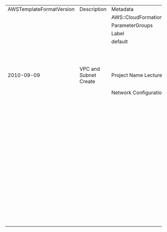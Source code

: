 | | | | | | | | | | | | | | | | | | | | | | | | | | | | | | | | | | | | | | | | | | | | | | | | | | | | | | | | | | | | | | | | | | | | | | | | | | | | | | | | | | | | | | | | | | | | | | | | | | | | | | | | | | | | | | | | | | | | | | | | | | | | | | | | | | | | | | | | | | | | | | | | | | | | | | | | | | | | | | | | | | | | | | | | | | | | | | | | | | | | | | | | | | | | | | | | | | | | | | | | | | | | | | | | | | | | | | | | | | | | | | | | | | | | | | | | | | | | | | | | | | | | | | | | | | | | | | | | | | | | | | |
|-|-|-|-|-|-|-|-|-|-|-|-|-|-|-|-|-|-|-|-|-|-|-|-|-|-|-|-|-|-|-|-|-|-|-|-|-|-|-|-|-|-|-|-|-|-|-|-|-|-|-|-|-|-|-|-|-|-|-|-|-|-|-|-|-|-|-|-|-|-|-|-|-|-|-|-|-|-|-|-|-|-|-|-|-|-|-|-|-|-|-|-|-|-|-|-|-|-|-|-|-|-|-|-|-|-|-|-|-|-|-|-|-|-|-|-|-|-|-|-|-|-|-|-|-|-|-|-|-|-|-|-|-|-|-|-|-|-|-|-|-|-|-|-|-|-|-|-|-|-|-|-|-|-|-|-|-|-|-|-|-|-|-|-|-|-|-|-|-|-|-|-|-|-|-|-|-|-|-|-|-|-|-|-|-|-|-|-|-|-|-|-|-|-|-|-|-|-|-|-|-|-|-|-|-|-|-|-|-|-|-|-|-|-|-|-|-|-|-|-|-|-|-|-|-|-|-|-|-|-|-|-|-|-|-|-|-|-|-|-|-|-|-|-|-|-|-|-|-|-|-|-|-|-|-|-|-|-|-|-|-|-|
|AWSTemplateFormatVersion|Description|Metadata| | | | | | | | | | | | | | | | | | |Parameters| | | | | | | | | | | | | | | | | | | | | | | | | | | | | | | | | | | | | | | | | | | | | | | | | |Resources| | | | | | | | | | | | | | | | | | | | | | | | | | | | | | | | | | | | | | | | | | | | | | | | | | | | | | | | | | | | | | | | | | | | | | | | | | | | | | | | | | | | | | | | | | | | | | | | | | | | | | | | | | | | | | | | | | | | | | | | | | | | | | | | | | | | | | | | | | | | | | | | | | | | | | | | | | | | | | | | | | | | | | | | | | | | | | | | | | | | | | | | | | | | | | |
| | |AWS::CloudFormation::Interface| | | | | | | | | | | | | | | | | | |PJLecture10| |VPCCIDR| |PublicSubnetACIDR| |PublicSubnetCCIDR| |PrivateSubnetACIDR| |PrivateSubnetCCIDR| |DBInstanceName| |MySQLMajorVersion| | |MySQLMinorVersion| |DBInstanceClass| |DBInstanceStorageSize| |DBInstanceStorageType| |DBName| |DBMasterUserName| | | | | | |DBPassword| | | | | | |MultiAZ| | |BucketNameAccessLog| | |BucketNameBucket01| | |VPC| | | | | | |InternetGateway| | |InternetGatewayAttachment| | |PublicSubnetA| | | | | |PublicSubnetC| | | | | |PrivateSubnetA| | | | | |PrivateSubnetC| | | | | |PublicRouteTableA| | | |PublicRouteTableC| | | |PrivateRouteTableA| | | |PrivateRouteTableC| | | |PublicRouteA| | | |PublicRouteC| | | |PublicSubnetARouteTableAssociation| | |PublicSubnetCRouteTableAssociation| | |PrivateSubnetARouteTableAssociation| | |PrivateSubnetCRouteTableAssociation| | |EC2| | | | | | | | | | |ImportedKeyPair| | | | |EC2SG| | | | | | | | |DBInstance| | | | | | | | | | | | | | | | | | | | | | |DBParameterGroup| | |RDSSecurityGroup| | | | | | | | | |DBSubnetGroup| | | |LoadBalancerResource| | | | | | | | |TargetGroupResource| | | | | | | | | | | | | | | | | | | |ListenerResource| | | | | |ALBSecurityGroup| | | | | | | | | |Bucket01| | | | | | | |
| | |ParameterGroups| |ParameterLabels| | | | | | | | | | | | | | | | |Type|Default|Type|Default|Type|Default|Type|Default|Type|Default|Type|Default|Type|Default|Type|Default|AllowedValues|Type|Default|Type|Default|Type|Default|Type|Default|Type|Default|Type|Default|NoEcho|MinLength|MaxLength|AllowedPattern|ConstraintDescription|Default|NoEcho|Type|MinLength|MaxLength|AllowedPattern|ConstraintDescription|Default|Type|AllowedValues|Default|Type|Description|Default|Type|Description|Type|Properties| | | | | |Type|Properties| |Type|Properties| |Type|Properties| | | | |Type|Properties| | | | |Type|Properties| | | | |Type|Properties| | | | |Type|Properties| | |Type|Properties| | |Type|Properties| | |Type|Properties| | |Type|Properties| | |Type|Properties| | |Type|Properties| |Type|Properties| |Type|Properties| |Type|Properties| |Type|Properties| | | | | | | | | |Type|Properties| | | |Type|Properties| | | | | | | |Type|Properties| | | | | | | | | | | | | | | | | | | | |DeletionPolicy|Type|Properties| |Type|Properties| | | | | | | | |Type|Properties| | |Type|Properties| | | | | | | |Type|Properties| | | | | | | | | | | | | | | | | | |Type|Properties| | | | |Type|Properties| | | | | | | | |Type|Properties| | | | | | |
| | |Label|Parameters|VPCCIDR|PublicSubnetACIDR|PublicSubnetCCIDR|PrivateSubnetACIDR|PrivateSubnetCCIDR|DBInstanceName|MySQLMajorVersion|MySQLMinorVersion|DBInstanceClass|DBInstanceStorageSize|DBInstanceStorageType|DBName|DBMasterUserName|DBPassword|MultiAZ|BucketNameAccessLog|BucketNameBucket01| | | | | | | | | | | | | | | | | | | | | | | | | | | | | | | | | | | | | | | | | | | | | | | | | | | |CidrBlock|EnableDnsSupport|EnableDnsHostnames|InstanceTenancy|Tags| | |Tags| | |InternetGatewayId|VpcId| |AvailabilityZone|CidrBlock|VpcId|Tags| | |AvailabilityZone|CidrBlock|VpcId|Tags| | |AvailabilityZone|CidrBlock|VpcId|Tags| | |AvailabilityZone|CidrBlock|VpcId|Tags| | |VpcId|Tags| | |VpcId|Tags| | |VpcId|Tags| | |VpcId|Tags| | |RouteTableId|DestinationCidrBlock|GatewayId| |RouteTableId|DestinationCidrBlock|GatewayId| |SubnetId|RouteTableId| |SubnetId|RouteTableId| |SubnetId|RouteTableId| |SubnetId|RouteTableId| |ImageId|KeyName|InstanceType|NetworkInterfaces| | | |UserData|Tags| | |KeyName|PublicKeyMaterial|Tags| | |GroupName|GroupDescription|VpcId|SecurityGroupIngress| | | | | |DBInstanceIdentifier|Engine|EngineVersion|DBInstanceClass|AllocatedStorage|StorageType|DBName|MasterUsername|MasterUserPassword|DBSubnetGroupName|PubliclyAccessible|MultiAZ|PreferredBackupWindow|PreferredMaintenanceWindow|AutoMinorVersionUpgrade|DBParameterGroupName|VPCSecurityGroups|CopyTagsToSnapshot|BackupRetentionPeriod|Tags| | | |Family|Description| |VpcId|GroupName|GroupDescription|Tags| |SecurityGroupIngress| | | | |DBSubnetGroupName|DBSubnetGroupDescription|SubnetIds| |Name|Scheme|Type|Subnets|SecurityGroups|IpAddressType|Tags| | |Name|VpcId|Protocol|ProtocolVersion|Port|TargetType|Targets| |HealthCheckEnabled|HealthCheckIntervalSeconds|HealthCheckPath|HealthCheckPort|HealthCheckProtocol|HealthCheckTimeoutSeconds|HealthyThresholdCount|UnhealthyThresholdCount|Matcher|Tags| | |LoadBalancerArn|Port|Protocol|DefaultActions| | |VpcId|GroupName|GroupDescription|Tags| |SecurityGroupIngress| | | | |AccessControl|BucketName|PublicAccessBlockConfiguration| | | |BucketEncryption|
| | |default| |default|default|default|default|default|default|default|default|default|default|default|default|default|default|default|default|default| | | | | | | | | | | | | | | | | | | | | | | | | | | | | | | | | | | | | | | | | | | | | | | | | | | |Ref| | | |Key|Value| |Key|Value| |Ref|Ref| | |Ref|Ref|Key|Value| | |Ref|Ref|Key|Value| | |Ref|Ref|Key|Value| | |Ref|Ref|Key|Value| |Ref|Key|Value| |Ref|Key|Value| |Ref|Key|Value| |Ref|Key|Value| |Ref| |Ref| |Ref| |Ref| |Ref|Ref| |Ref|Ref| |Ref|Ref| |Ref|Ref| | |Ref| |AssociatePublicIpAddress|DeviceIndex|SubnetId|GroupSet|Fn::Base64|Key|Value| | | |Key|Value| |Fn::Sub| |Ref|IpProtocol|FromPort|ToPort|SourceSecurityGroupId|CidrIp| |Fn::Sub| |Fn::Sub|Ref|Ref|Ref|Ref|Ref|Ref|Ref| |Ref| | | |Ref|Ref| | |Key|Value| | |Fn::Sub|Fn::Sub| |Ref|Fn::Sub| |Key|Value|IpProtocol|FromPort|ToPort|CidrIp| |Ref| |Ref| |Fn::Sub| | |Ref|Ref| |Key|Value| |Fn::Sub|Ref| | | | |Id|Port| | | | | | | | |HttpCode|Key|Value| |Ref| | |TargetGroupArn|Type| |Ref|Fn::Sub| |Key|Value|IpProtocol|FromPort|ToPort|CidrIp| | |Ref|BlockPublicAcls|BlockPublicPolicy|IgnorePublicAcls|RestrictPublicBuckets|ServerSideEncryptionConfiguration|
| | | | | | | | | | | | | | | | | | | | | | | | | | | | | | | | | | | | | | | | | | | | | | | | | | | | | | | | | | | | | | | | | | | | | | | | | | | | | |Fn::Sub| | |Fn::Sub| | | | | | | | |Fn::Sub| | | | | |Fn::Sub| | | | | |Fn::Sub| | | | | |Fn::Sub| | | |Fn::Sub| | | |Fn::Sub| | | |Fn::Sub| | | |Fn::Sub| | | | | | | | | | | | | | | | | | | | | | | | | | |Ref|Ref| | |Fn::Sub| | | | | | | | | | | | |Ref| | | | | | | | | | | | | | | | | | | | | | |Ref| | | | | | | | | |Fn::Sub| | | |Ref| | | | | | | | | | | | |Fn::Sub| | | | | | | |Ref| | | | | | | | | | | |Fn::Sub| | | | |Ref| | | | | | |Fn::Sub| | | | | | | | | | | |ServerSideEncryptionByDefault|
| | | | | | | | | | | | | | | | | | | | | | | | | | | | | | | | | | | | | | | | | | | | | | | | | | | | | | | | | | | | | | | | | | | | | | | | | | | | | | | | | | | | | | | | | | | | | | | | | | | | | | | | | | | | | | | | | | | | | | | | | | | | | | | | | | | | | | | | | | | | | | | | | | | | | | | | | | | | | | | | | | | | | | | | | | | | | | | | | | | | | | | | | | | | | | | | | | | | | | | | | | | | | | | | | | | | | | | | | | | | | | | | | | | | | | | | | | | | | | | | | | | | | | | | | | | | | | | | | | | | | |SSEAlgorithm|
|2010-09-09|VPC and Subnet Create|Project Name Lecture10|PJLecture10|10.1.0.0/16|10.1.10.0/24|10.1.20.0/24|10.1.100.0/24|10.1.200.0/24|DBInstanceName|MySQLMajorVersion|MySQLMinorVersion|DBInstanceClass|DBInstanceStorageSize|DBInstanceStorageType|DBName|DBUserName|DBPassword|MultiAZ|BucketNameAccessLog|BucketNameBucket01|String|PJLecture10-test|String|10.1.0.0/16|String|10.1.10.0/24|String|10.1.20.0/24|String|10.1.100.0/24|String|10.1.200.0/24|String|rds|String|8.0|5.5|String|33|String|db.t2.micro|String|30|String|gp2|String|db|String|root|TRUE|1|16|[a-zA-Z][a-zA-Z0-9]*|must begin with a letter and contain only alphanumeric characters.|dbpassword|TRUE|String|8|41|[a-zA-Z0-9]*|must contain only alphanumeric characters.|false|String|true|lecture10-s3-accesslog-naitoyasuhiro|String|Name for AccessLog|lecture10-s3-accesslog-naitoyasuhiro|String|Name for Bucket_1|AWS::EC2::VPC|VPCCIDR|true|true|default|Name|${PJLecture10}-vpc|AWS::EC2::InternetGateway|Name|${PJLecture10}-igw|AWS::EC2::VPCGatewayAttachment|InternetGateway|VPC|AWS::EC2::Subnet|ap-northeast-1a|PublicSubnetACIDR|VPC|Name|${PJLecture10}-public-subnet-a|AWS::EC2::Subnet|ap-northeast-1c|PublicSubnetCCIDR|VPC|Name|${PJLecture10}-public-subnet-c|AWS::EC2::Subnet|ap-northeast-1a|PrivateSubnetACIDR|VPC|Name|${PJLecture10}-private-subnet-a|AWS::EC2::Subnet|ap-northeast-1c|PrivateSubnetCCIDR|VPC|Name|${PJLecture10}-private-subnet-c|AWS::EC2::RouteTable|VPC|Name|${PJLecture10}-public-route-a|AWS::EC2::RouteTable|VPC|Name|${PJLecture10}-public-route-c|AWS::EC2::RouteTable|VPC|Name|${PJLecture10}-private-route-a|AWS::EC2::RouteTable|VPC|Name|${PJLecture10}-private-route-c|AWS::EC2::Route|PublicRouteTableA|0.0.0.0/0|InternetGateway|AWS::EC2::Route|PublicRouteTableC|0.0.0.0/0|InternetGateway|AWS::EC2::SubnetRouteTableAssociation|PublicSubnetA|PublicRouteTableA|AWS::EC2::SubnetRouteTableAssociation|PublicSubnetC|PublicRouteTableC|AWS::EC2::SubnetRouteTableAssociation|PrivateSubnetA|PrivateRouteTableA|AWS::EC2::SubnetRouteTableAssociation|PrivateSubnetC|PrivateRouteTableC|AWS::EC2::Instance|ami-00d101850e971728d|ImportedKeyPair|t2.micro|true|0|PublicSubnetA|EC2SG|#!/bin/bash sudo yum install -y git |Name|${PJLecture10}-ec2-test|AWS::EC2::KeyPair|demoKeyPair|ssh-rsa AAAAB3NzaC1yc2EAAAADAQABAAABAQDuIk68voX4dmXP1gddgtwmWSR2OtiKuJs7gB2LBNeWDTt1fuP9HEWVTdAUb7lgP7oT0YxAHwnbH9HWXKaKdX+SFG5mCoFbbUPlHZZYfbyXyg5sFHV399QwuD8t6x0NS56dz3UbE4NMG3EJg/4aKOirQE9hWaSBviCM/yUUfLY2bB4YYH8UxzR5sZHharmD1JZBEdwEh/+/uqN9K2P0xAOYA7CaiFtcXGzMhHLEvy/q2RR9u34AcOfsCRvKg6eltJ7ccKU8lNRc/7WnRJ85uiPBbnSuVa397shsAIkCRhyArKU6JQwBNLLyLTzbX2g7I37RYH0V/W+v+ieCLHdPqLQV lecture04_EC2_key|Name|demoKeyPair|AWS::EC2::SecurityGroup|${PJLecture10}-SG-test|Allow SSH and HTTP access|VPC|tcp|80|80|ALBSecurityGroup| |AWS::RDS::DBInstance|${PJLecture10}-${DBInstanceName}|mysql|${MySQLMajorVersion}.${MySQLMinorVersion}|DBInstanceClass|DBInstanceStorageSize|DBInstanceStorageType|DBName|DBMasterUserName|DBPassword|DBSubnetGroup|FALSE|MultiAZ|18:00-18:30|sat:19:00-sat:19:30|FALSE|DBParameterGroup|RDSSecurityGroup|TRUE|7|Name|DBInstanceName|Delete|AWS::RDS::DBParameterGroup|MySQL${MySQLMajorVersion}|${PJLecture10}-${DBInstanceName}-parm|AWS::EC2::SecurityGroup|VPC|${PJLecture10}-${DBInstanceName}-sg|-|Name|${PJLecture10}-${DBInstanceName}-sg|tcp|3306|3306|VPCCIDR|AWS::RDS::DBSubnetGroup|PrivateSubnetA|-|PrivateSubnetA|AWS::ElasticLoadBalancingV2::LoadBalancer|${PJLecture10}-ALB|internet-facing|application|PublicSubnetA|ALBSecurityGroup|ipv4|Name|${PJLecture10}-ALB|AWS::ElasticLoadBalancingV2::TargetGroup|${PJLecture10}-Target|VPC|HTTP|HTTP1|80|instance|EC2|80|TRUE|30|/|traffic-port|HTTP|5|5|2|200,301|Name|${PJLecture10}-Target|AWS::ElasticLoadBalancingV2::Listener|LoadBalancerResource|80|HTTP|TargetGroupResource|forward|AWS::EC2::SecurityGroup|VPC|${PJLecture10}-alb-sg|-|Name|${PJLecture10}-alb-sg|tcp|80|80|0.0.0.0/0|AWS::S3::Bucket|Private|BucketNameBucket01|TRUE|TRUE|TRUE|TRUE|AES256|
| | |Network Configuration|VPCCIDR| | | | | | | | | | | | | | | | | | | | | | | | | | | | | | | | | |5.6| | | | | | | | | | | | | | | | | | | | | | | | | | |false| | | | | | | | | | | | | | | | | | | | | | | | | | | | | | | | | | | | | | | | | | | | | | | | | | | | | | | | | | | | | | | | | | | | | | | | | | | | | | | | | | | | | | | | | | | | | | | | | | | |tcp|22|22| |0.0.0.0/0| | | | | | | | | | | | | | | | | | | | | | | | | | | | | | | | | | | | | | | |PrivateSubnetC| | | | |PublicSubnetC| | | | | | | | | | | | | | | | | | | | | | | | | | | | | | | | | | | | | | | | | | | | | | | | |
| | | |PublicSubnetACIDR| | | | | | | | | | | | | | | | | | | | | | | | | | | | | | | | | |5.7| | | | | | | | | | | | | | | | | | | | | | | | | | | | | | | | | | | | | | | | | | | | | | | | | | | | | | | | | | | | | | | | | | | | | | | | | | | | | | | | | | | | | | | | | | | | | | | | | | | | | | | | | | | | | | | | | | | | | | | | | | | | | | | | | | | | | | | | | | | | | | | | | | | | | | | | | | | | | | | | | | | | | | | | | | | | | | | | | | | | | | | | | | | | | | | | | | | | | | | | | | | | | | | | | | | | | | | | | | | | | | | | |
| | | |PublicSubnetCCIDR| | | | | | | | | | | | | | | | | | | | | | | | | | | | | | | | | |8.0| | | | | | | | | | | | | | | | | | | | | | | | | | | | | | | | | | | | | | | | | | | | | | | | | | | | | | | | | | | | | | | | | | | | | | | | | | | | | | | | | | | | | | | | | | | | | | | | | | | | | | | | | | | | | | | | | | | | | | | | | | | | | | | | | | | | | | | | | | | | | | | | | | | | | | | | | | | | | | | | | | | | | | | | | | | | | | | | | | | | | | | | | | | | | | | | | | | | | | | | | | | | | | | | | | | | | | | | | | | | | | | | |
| | | |PrivateSubnetACIDR| | | | | | | | | | | | | | | | | | | | | | | | | | | | | | | | | | | | | | | | | | | | | | | | | | | | | | | | | | | | | | | | | | | | | | | | | | | | | | | | | | | | | | | | | | | | | | | | | | | | | | | | | | | | | | | | | | | | | | | | | | | | | | | | | | | | | | | | | | | | | | | | | | | | | | | | | | | | | | | | | | | | | | | | | | | | | | | | | | | | | | | | | | | | | | | | | | | | | | | | | | | | | | | | | | | | | | | | | | | | | | | | | | | | | | | | | | | | | | | | | | | | | | | | | | | | | | | | | | |
| | | |PrivateSubnetCCIDR| | | | | | | | | | | | | | | | | | | | | | | | | | | | | | | | | | | | | | | | | | | | | | | | | | | | | | | | | | | | | | | | | | | | | | | | | | | | | | | | | | | | | | | | | | | | | | | | | | | | | | | | | | | | | | | | | | | | | | | | | | | | | | | | | | | | | | | | | | | | | | | | | | | | | | | | | | | | | | | | | | | | | | | | | | | | | | | | | | | | | | | | | | | | | | | | | | | | | | | | | | | | | | | | | | | | | | | | | | | | | | | | | | | | | | | | | | | | | | | | | | | | | | | | | | | | | | | | | | |
| | | |DBInstanceName| | | | | | | | | | | | | | | | | | | | | | | | | | | | | | | | | | | | | | | | | | | | | | | | | | | | | | | | | | | | | | | | | | | | | | | | | | | | | | | | | | | | | | | | | | | | | | | | | | | | | | | | | | | | | | | | | | | | | | | | | | | | | | | | | | | | | | | | | | | | | | | | | | | | | | | | | | | | | | | | | | | | | | | | | | | | | | | | | | | | | | | | | | | | | | | | | | | | | | | | | | | | | | | | | | | | | | | | | | | | | | | | | | | | | | | | | | | | | | | | | | | | | | | | | | | | | | | | | | |
| | | |MySQLMajorVersion| | | | | | | | | | | | | | | | | | | | | | | | | | | | | | | | | | | | | | | | | | | | | | | | | | | | | | | | | | | | | | | | | | | | | | | | | | | | | | | | | | | | | | | | | | | | | | | | | | | | | | | | | | | | | | | | | | | | | | | | | | | | | | | | | | | | | | | | | | | | | | | | | | | | | | | | | | | | | | | | | | | | | | | | | | | | | | | | | | | | | | | | | | | | | | | | | | | | | | | | | | | | | | | | | | | | | | | | | | | | | | | | | | | | | | | | | | | | | | | | | | | | | | | | | | | | | | | | | | |
| | | |MySQLMinorVersion| | | | | | | | | | | | | | | | | | | | | | | | | | | | | | | | | | | | | | | | | | | | | | | | | | | | | | | | | | | | | | | | | | | | | | | | | | | | | | | | | | | | | | | | | | | | | | | | | | | | | | | | | | | | | | | | | | | | | | | | | | | | | | | | | | | | | | | | | | | | | | | | | | | | | | | | | | | | | | | | | | | | | | | | | | | | | | | | | | | | | | | | | | | | | | | | | | | | | | | | | | | | | | | | | | | | | | | | | | | | | | | | | | | | | | | | | | | | | | | | | | | | | | | | | | | | | | | | | | |
| | | |DBInstanceClass| | | | | | | | | | | | | | | | | | | | | | | | | | | | | | | | | | | | | | | | | | | | | | | | | | | | | | | | | | | | | | | | | | | | | | | | | | | | | | | | | | | | | | | | | | | | | | | | | | | | | | | | | | | | | | | | | | | | | | | | | | | | | | | | | | | | | | | | | | | | | | | | | | | | | | | | | | | | | | | | | | | | | | | | | | | | | | | | | | | | | | | | | | | | | | | | | | | | | | | | | | | | | | | | | | | | | | | | | | | | | | | | | | | | | | | | | | | | | | | | | | | | | | | | | | | | | | | | | | |
| | | |DBInstanceStorageSize| | | | | | | | | | | | | | | | | | | | | | | | | | | | | | | | | | | | | | | | | | | | | | | | | | | | | | | | | | | | | | | | | | | | | | | | | | | | | | | | | | | | | | | | | | | | | | | | | | | | | | | | | | | | | | | | | | | | | | | | | | | | | | | | | | | | | | | | | | | | | | | | | | | | | | | | | | | | | | | | | | | | | | | | | | | | | | | | | | | | | | | | | | | | | | | | | | | | | | | | | | | | | | | | | | | | | | | | | | | | | | | | | | | | | | | | | | | | | | | | | | | | | | | | | | | | | | | | | | |
| | | |DBInstanceStorageType| | | | | | | | | | | | | | | | | | | | | | | | | | | | | | | | | | | | | | | | | | | | | | | | | | | | | | | | | | | | | | | | | | | | | | | | | | | | | | | | | | | | | | | | | | | | | | | | | | | | | | | | | | | | | | | | | | | | | | | | | | | | | | | | | | | | | | | | | | | | | | | | | | | | | | | | | | | | | | | | | | | | | | | | | | | | | | | | | | | | | | | | | | | | | | | | | | | | | | | | | | | | | | | | | | | | | | | | | | | | | | | | | | | | | | | | | | | | | | | | | | | | | | | | | | | | | | | | | | |
| | | |DBName| | | | | | | | | | | | | | | | | | | | | | | | | | | | | | | | | | | | | | | | | | | | | | | | | | | | | | | | | | | | | | | | | | | | | | | | | | | | | | | | | | | | | | | | | | | | | | | | | | | | | | | | | | | | | | | | | | | | | | | | | | | | | | | | | | | | | | | | | | | | | | | | | | | | | | | | | | | | | | | | | | | | | | | | | | | | | | | | | | | | | | | | | | | | | | | | | | | | | | | | | | | | | | | | | | | | | | | | | | | | | | | | | | | | | | | | | | | | | | | | | | | | | | | | | | | | | | | | | | |
| | | |DBMasterUserName| | | | | | | | | | | | | | | | | | | | | | | | | | | | | | | | | | | | | | | | | | | | | | | | | | | | | | | | | | | | | | | | | | | | | | | | | | | | | | | | | | | | | | | | | | | | | | | | | | | | | | | | | | | | | | | | | | | | | | | | | | | | | | | | | | | | | | | | | | | | | | | | | | | | | | | | | | | | | | | | | | | | | | | | | | | | | | | | | | | | | | | | | | | | | | | | | | | | | | | | | | | | | | | | | | | | | | | | | | | | | | | | | | | | | | | | | | | | | | | | | | | | | | | | | | | | | | | | | | |
| | | |DBPassword| | | | | | | | | | | | | | | | | | | | | | | | | | | | | | | | | | | | | | | | | | | | | | | | | | | | | | | | | | | | | | | | | | | | | | | | | | | | | | | | | | | | | | | | | | | | | | | | | | | | | | | | | | | | | | | | | | | | | | | | | | | | | | | | | | | | | | | | | | | | | | | | | | | | | | | | | | | | | | | | | | | | | | | | | | | | | | | | | | | | | | | | | | | | | | | | | | | | | | | | | | | | | | | | | | | | | | | | | | | | | | | | | | | | | | | | | | | | | | | | | | | | | | | | | | | | | | | | | | |
| | | |MultiAZ| | | | | | | | | | | | | | | | | | | | | | | | | | | | | | | | | | | | | | | | | | | | | | | | | | | | | | | | | | | | | | | | | | | | | | | | | | | | | | | | | | | | | | | | | | | | | | | | | | | | | | | | | | | | | | | | | | | | | | | | | | | | | | | | | | | | | | | | | | | | | | | | | | | | | | | | | | | | | | | | | | | | | | | | | | | | | | | | | | | | | | | | | | | | | | | | | | | | | | | | | | | | | | | | | | | | | | | | | | | | | | | | | | | | | | | | | | | | | | | | | | | | | | | | | | | | | | | | | | |
| | | |BucketNameAccessLog| | | | | | | | | | | | | | | | | | | | | | | | | | | | | | | | | | | | | | | | | | | | | | | | | | | | | | | | | | | | | | | | | | | | | | | | | | | | | | | | | | | | | | | | | | | | | | | | | | | | | | | | | | | | | | | | | | | | | | | | | | | | | | | | | | | | | | | | | | | | | | | | | | | | | | | | | | | | | | | | | | | | | | | | | | | | | | | | | | | | | | | | | | | | | | | | | | | | | | | | | | | | | | | | | | | | | | | | | | | | | | | | | | | | | | | | | | | | | | | | | | | | | | | | | | | | | | | | | | |
| | | |BucketNameBucket01| | | | | | | | | | | | | | | | | | | | | | | | | | | | | | | | | | | | | | | | | | | | | | | | | | | | | | | | | | | | | | | | | | | | | | | | | | | | | | | | | | | | | | | | | | | | | | | | | | | | | | | | | | | | | | | | | | | | | | | | | | | | | | | | | | | | | | | | | | | | | | | | | | | | | | | | | | | | | | | | | | | | | | | | | | | | | | | | | | | | | | | | | | | | | | | | | | | | | | | | | | | | | | | | | | | | | | | | | | | | | | | | | | | | | | | | | | | | | | | | | | | | | | | | | | | | | | | | | | |
